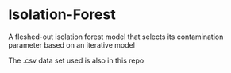 # Isolation-Forest
A fleshed-out isolation forest model that selects its contamination parameter based on an iterative model

The .csv data set used is also in this repo
